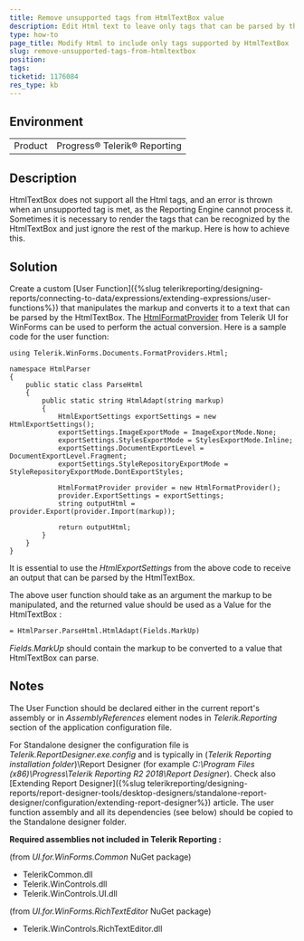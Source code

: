 ```yaml
---
title: Remove unsupported tags from HtmlTextBox value
description: Edit Html text to leave only tags that can be parsed by the HtmlTextBox
type: how-to
page_title: Modify Html to include only tags supported by HtmlTextBox
slug: remove-unsupported-tags-from-htmltextbox
position: 
tags: 
ticketid: 1176084
res_type: kb
---
```


## Environment
<table>
	<tr>
		<td>Product</td>
		<td>Progress® Telerik® Reporting </td>
	</tr>
</table>


## Description
HtmlTextBox does not support all the Html tags, and an error is thrown when an unsupported tag is met, as the Reporting Engine cannot process it. 
Sometimes it is necessary to render the tags that can be recognized by the HtmlTextBox and just ignore the rest of the markup. Here is how to achieve this.

## Solution
Create a custom [User Function]({%slug telerikreporting/designing-reports/connecting-to-data/expressions/extending-expressions/user-functions%}) that manipulates the markup and converts it to a text that can be parsed by the HtmlTextBox.
The [HtmlFormatProvider](https://docs.telerik.com/devtools/winforms/richtexteditor/import-export/html/htmlformatprovider#using-htmlformatprovider) from Telerik UI for WinForms can be used to perform the actual conversion. Here is a sample code for the user function:  
  
```CSharp
using Telerik.WinForms.Documents.FormatProviders.Html;

namespace HtmlParser
{
    public static class ParseHtml
    {
        public static string HtmlAdapt(string markup)
        {
            HtmlExportSettings exportSettings = new HtmlExportSettings();
            exportSettings.ImageExportMode = ImageExportMode.None;
            exportSettings.StylesExportMode = StylesExportMode.Inline;
            exportSettings.DocumentExportLevel = DocumentExportLevel.Fragment;
            exportSettings.StyleRepositoryExportMode = StyleRepositoryExportMode.DontExportStyles;

            HtmlFormatProvider provider = new HtmlFormatProvider();
            provider.ExportSettings = exportSettings;
            string outputHtml = provider.Export(provider.Import(markup));

            return outputHtml;
        }
    }
}
```
It is essential to use the _HtmlExportSettings_ from the above code to receive an output that can be parsed by the HtmlTextBox.

The above user function should take as an argument the markup to be manipulated, and the returned value should be used as a Value for the HtmlTextBox :
```Xml
= HtmlParser.ParseHtml.HtmlAdapt(Fields.MarkUp)
```
_Fields.MarkUp_ should contain the markup to be converted to a value that HtmlTextBox can parse.

## Notes
The User Function should be declared either in the current report's assembly or in _AssemblyReferences_ element nodes in _Telerik.Reporting_ section of the application configuration file.

For Standalone designer the configuration file is _Telerik.ReportDesigner.exe.config_ and is typically in (_Telerik Reporting installation folder_)\Report Designer (for example _C:\Program Files (x86)\Progress\Telerik Reporting R2 2018\Report Designer_). Check also [Extending Report Designer]({%slug telerikreporting/designing-reports/report-designer-tools/desktop-designers/standalone-report-designer/configuration/extending-report-designer%}) article. The user function assembly and all its dependencies (see below) should be copied to the Standalone designer folder.


**Required assemblies not included in Telerik Reporting :**

(from _UI.for.WinForms.Common_ NuGet package)
- TelerikCommon.dll
- Telerik.WinControls.dll
- Telerik.WinControls.UI.dll

(from _UI.for.WinForms.RichTextEditor_ NuGet package)
- Telerik.WinControls.RichTextEditor.dll
